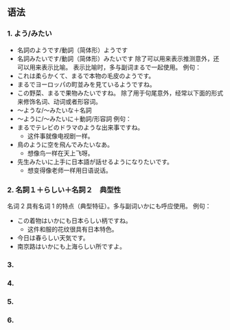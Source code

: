 ## 语法
### 1. よう/みたい
- 名詞のようです/動詞（简体形）ようです
- 名詞みたいです/動詞（简体形）みたいです
除了可以用来表示推测意外，还可以用来表示比喻。
表示比喻时，多与副词まるで一起使用。
例句：
- これは柔らかくて、まるで本物の毛皮のようです。
- まるでヨーロッパの町並みを見ているようですね。
- この野菜、まるで果物みたいですね。
除了用于句尾意外，经常以下面的形式来修饰名词、动词或者形容词。
- 〜ような/〜みたいな＋名詞
- 〜ように/〜みたいに＋動詞/形容詞
例句：
- まるでテレビのドラマのような出来事ですね。
	- 这件事就像电视剧一样。
- 鳥のように空を飛んでみたいなあ。
	- 想像鸟一样在天上飞呀。
- 先生みたいに上手に日本語が話せるようになりたいです。
	- 想变得像老师一样用日语说话。
### 2. 名詞１＋らしい＋名詞２　典型性
名词 2 具有名词 1 的特点（典型特征）。多与副词いかにも呼应使用。
例句：
- この着物はいかにも日本らしい柄ですね。
	- 这件和服的花纹很具有日本特色。
- 今日は春らしい天気です。
- 南京路はいかにも上海らしい所ですよ。
### 3. 
### 4. 
### 5. 
### 6. 